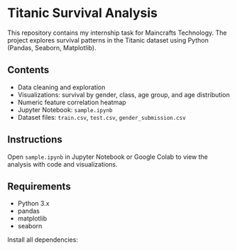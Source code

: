 # Titanic Survival Analysis

This repository contains my internship task for Maincrafts Technology. The project explores survival patterns in the Titanic dataset using Python (Pandas, Seaborn, Matplotlib).

## Contents
- Data cleaning and exploration
- Visualizations: survival by gender, class, age group, and age distribution
- Numeric feature correlation heatmap
- Jupyter Notebook: `sample.ipynb`
- Dataset files: `train.csv`, `test.csv`, `gender_submission.csv`

## Instructions
Open `sample.ipynb` in Jupyter Notebook or Google Colab to view the analysis with code and visualizations.

## Requirements
- Python 3.x
- pandas
- matplotlib
- seaborn

Install all dependencies:
